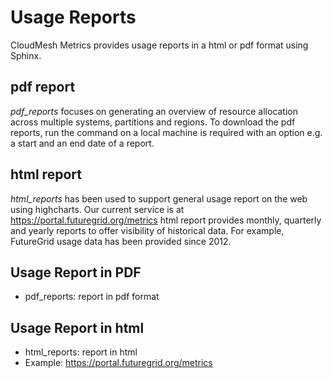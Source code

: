 Usage Reports
===============
CloudMesh Metrics provides usage reports in a html or pdf format using Sphinx. 

pdf report
-----------

*pdf_reports* focuses on generating an overview of resource allocation across multiple systems, partitions and regions. 
To download the pdf reports, run the command on a local machine is required with an option e.g. a start and an end date of a report.

html report
------------
*html_reports* has been used to support general usage report on the web using highcharts. Our current service is at
https://portal.futuregrid.org/metrics
html report provides monthly, quarterly and yearly reports to offer visibility of historical data. 
For example, FutureGrid usage data has been provided since 2012.

Usage Report in PDF
------------------------------
- pdf_reports: report in pdf format  

Usage Report in html 
---------------------------------------
- html_reports: report in html
- Example: https://portal.futuregrid.org/metrics

